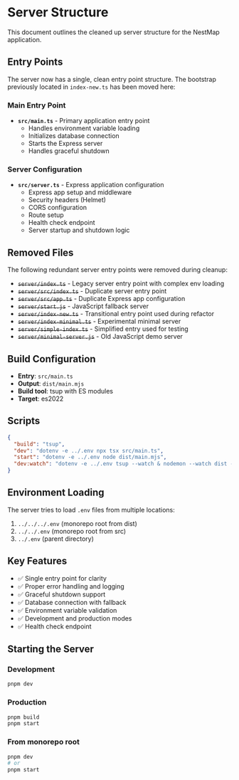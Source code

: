 # Server Structure

This document outlines the cleaned up server structure for the NestMap application.

## Entry Points

The server now has a single, clean entry point structure.
The bootstrap previously located in `index-new.ts` has been moved here:

### Main Entry Point
- **`src/main.ts`** - Primary application entry point
  - Handles environment variable loading
  - Initializes database connection
  - Starts the Express server
  - Handles graceful shutdown

### Server Configuration
- **`src/server.ts`** - Express application configuration
  - Express app setup and middleware
  - Security headers (Helmet)
  - CORS configuration  
  - Route setup
  - Health check endpoint
  - Server startup and shutdown logic

## Removed Files

The following redundant server entry points were removed during cleanup:

- ~~`server/index.ts`~~ - Legacy server entry point with complex env loading
- ~~`server/src/index.ts`~~ - Duplicate server entry point 
- ~~`server/src/app.ts`~~ - Duplicate Express app configuration
- ~~`server/start.js`~~ - JavaScript fallback server
- ~~`server/index-new.ts`~~ - Transitional entry point used during refactor
- ~~`server/index-minimal.ts`~~ - Experimental minimal server
- ~~`server/simple-index.ts`~~ - Simplified entry used for testing
- ~~`server/minimal-server.js`~~ - Old JavaScript demo server

## Build Configuration

- **Entry**: `src/main.ts`  
- **Output**: `dist/main.mjs`
- **Build tool**: tsup with ES modules
- **Target**: es2022

## Scripts

```json
{
  "build": "tsup",
  "dev": "dotenv -e ../.env npx tsx src/main.ts", 
  "start": "dotenv -e ../.env node dist/main.mjs",
  "dev:watch": "dotenv -e ../.env tsup --watch & nodemon --watch dist --exec npm start"
}
```

## Environment Loading

The server tries to load `.env` files from multiple locations:
1. `../../../.env` (monorepo root from dist)
2. `../../.env` (monorepo root from src)  
3. `../.env` (parent directory)

## Key Features

- ✅ Single entry point for clarity
- ✅ Proper error handling and logging
- ✅ Graceful shutdown support  
- ✅ Database connection with fallback
- ✅ Environment variable validation
- ✅ Development and production modes
- ✅ Health check endpoint

## Starting the Server

### Development
```bash
pnpm dev
```

### Production  
```bash
pnpm build
pnpm start
```

### From monorepo root
```bash
pnpm dev
# or
pnpm start
```
